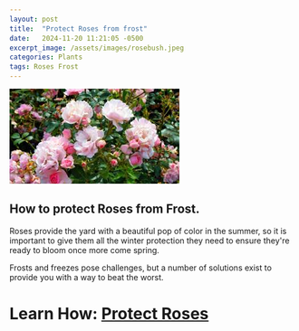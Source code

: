 ```yaml
---
layout: post
title:  "Protect Roses from frost"
date:   2024-11-20 11:21:05 -0500
excerpt_image: /assets/images/rosebush.jpeg
categories: Plants
tags: Roses Frost
---
```


<img src="/assets/images/rosebush.jpeg">

## How to protect Roses from Frost.

Roses provide the yard with a beautiful pop of color in the summer, so it is important to give them all the winter protection they need to ensure they're ready to bloom once more come spring. 

Frosts and freezes pose challenges, but a number of solutions exist to provide you with a way to beat the worst.

# Learn How: [Protect Roses](https://www.thespruce.com/how-to-protect-roses-from-frost-8735018)